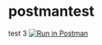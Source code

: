 # postmantest
test 3
[![Run in Postman](https://run.pstmn.io/button.svg)](https://toothapps-partners.postman.co/collection/29045362-8389acc2-2ad3-4830-bee0-d0f7e8c1bf33?source=rip_markdown)

